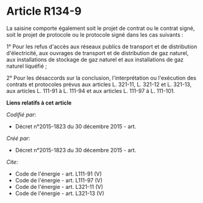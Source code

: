 # Article R134-9

La saisine comporte également soit le projet de contrat ou le contrat signé, soit le projet de protocole ou le protocole
signé dans les cas suivants : 

1° Pour les refus d'accès aux réseaux publics de transport et de distribution d'électricité, aux ouvrages de transport et de
distribution de gaz naturel, aux installations de stockage de gaz naturel et aux installations de gaz naturel liquéfié ; 

2° Pour les désaccords sur la conclusion, l'interprétation ou l'exécution des contrats et protocoles prévus aux articles L.
321-11, L. 321-12 et L. 321-13, aux articles L. 111-91 à L. 111-94 et aux articles L. 111-97 à L. 111-101.

**Liens relatifs à cet article**

_Codifié par_:

  - Décret n°2015-1823 du 30 décembre 2015 - art.

_Créé par_:

  - Décret n°2015-1823 du 30 décembre 2015 - art.

_Cite_:

  - Code de l'énergie - art. L111-91 (V)
  - Code de l'énergie - art. L111-97 (V)
  - Code de l'énergie - art. L321-11 (V)
  - Code de l'énergie - art. L321-13 (V)
